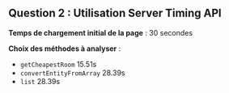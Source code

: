 ## Question 2 : Utilisation Server Timing API

**Temps de chargement initial de la page** : 30 secondes

**Choix des méthodes à analyser** :

- `getCheapestRoom` 15.51s
- `convertEntityFromArray` 28.39s
- `list` 28.39s
